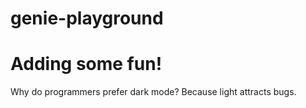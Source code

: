 # genie-playground

# Adding some fun!

Why do programmers prefer dark mode? Because light attracts bugs.
